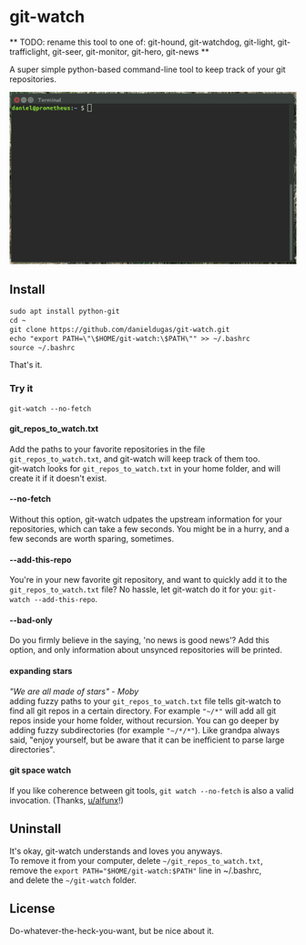 # git-watch

** TODO: rename this tool to one of: git-hound, git-watchdog, git-light, git-trafficlight, git-seer, git-monitor, git-hero, git-news **

A super simple python-based command-line tool to keep track of your git repositories.

[![Demo git-watch](https://raw.githubusercontent.com/danieldugas/git-watch/master/demo.gif)]()

## Install

```
sudo apt install python-git
cd ~
git clone https://github.com/danieldugas/git-watch.git
echo "export PATH=\"\$HOME/git-watch:\$PATH\"" >> ~/.bashrc
source ~/.bashrc
```
That's it.

### Try it
```
git-watch --no-fetch
```

#### git_repos_to_watch.txt
Add the paths to your favorite repositories in the file ```git_repos_to_watch.txt```, and git-watch will keep track of them too.  
git-watch looks for ```git_repos_to_watch.txt``` in your home folder, and will create it if it doesn't exist.

#### --no-fetch
Without this option, git-watch udpates the upstream information for your repositories, which can take a few seconds. You might be in a hurry, and a few seconds are worth sparing, sometimes.

#### --add-this-repo
You're in your new favorite git repository, and want to quickly add it to the ```git_repos_to_watch.txt``` file? No hassle, let git-watch do it for you: ```git-watch --add-this-repo```.

#### --bad-only
Do you firmly believe in the saying, 'no news is good news'? Add this option, and only information about unsynced repositories will be printed.

#### expanding stars
*"We are all made of stars" - Moby*  
adding fuzzy paths to your ```git_repos_to_watch.txt``` file tells git-watch to find all git repos in a certain directory.
For example ```"~/*"``` will add all git repos inside your home folder, without recursion.
You can go deeper by adding fuzzy subdirectories (for example ```"~/*/*"```).
Like grandpa always said, "enjoy yourself, but be aware that it can be inefficient to parse large directories".

#### git space watch
If you like coherence between git tools, ```git watch --no-fetch``` is also a valid invocation.
(Thanks, [u/alfunx](http://reddit.com/u/alfunx)!)

## Uninstall

It's okay, git-watch understands and loves you anyways.  
To remove it from your computer, delete ```~/git_repos_to_watch.txt```,  
remove the ```export PATH="$HOME/git-watch:$PATH"``` line in ~/.bashrc,  
and delete the ```~/git-watch``` folder. 

## License

Do-whatever-the-heck-you-want, but be nice about it.
